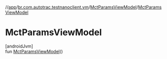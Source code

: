 //[app](../../../index.md)/[br.com.autotrac.testnanoclient.vm](../index.md)/[MctParamsViewModel](index.md)/[MctParamsViewModel](-mct-params-view-model.md)

# MctParamsViewModel

[androidJvm]\
fun [MctParamsViewModel](-mct-params-view-model.md)()

